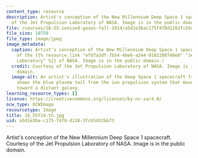 ```yaml
---
content_type: resource
description: Artist's conception of the New Millennium Deep Space 1 spacecraft. Courtesy
  of the Jet Propulsion Laboratory of NASA. Image is in the public domain.
file: /courses/16-55-ionized-gases-fall-2014/a5d1e3bac175f478d1283fcb5d32bb73_16_55f14-th.jpg
file_size: 10758
file_type: image/jpeg
image_metadata:
  caption: Artist's conception of the New Millennium Deep Space 1 spacecraft. (Courtesy
    of the {{% resource_link "efd7a3df-7b54-4be6-a244-9102208740e0" "Jet Propulsion
    Laboratory" %}} of NASA. Image is in the public domain.)
  credit: Courtesy of the Jet Propulsion Laboratory of NASA. Image is in the public
    domain.
  image-alt: An artist's illustration of the Deep Space 1 spacecraft from behind that
    shows the blue plasma tail from the ion propulsion system that moves the craft
    toward a distant galaxy.
learning_resource_types: []
license: https://creativecommons.org/licenses/by-nc-sa/4.0/
ocw_type: OCWImage
resourcetype: Image
title: 16_55f14-th.jpg
uid: a5d1e3ba-c175-f478-d128-3fcb5d32bb73
---
```

Artist's conception of the New Millennium Deep Space 1 spacecraft. Courtesy of the Jet Propulsion Laboratory of NASA. Image is in the public domain.